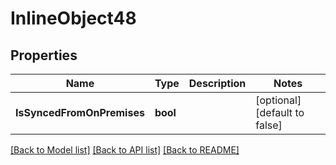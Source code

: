 # InlineObject48

## Properties

Name | Type | Description | Notes
------------ | ------------- | ------------- | -------------
**IsSyncedFromOnPremises** | **bool** |  | [optional] [default to false]

[[Back to Model list]](../README.md#documentation-for-models) [[Back to API list]](../README.md#documentation-for-api-endpoints) [[Back to README]](../README.md)


